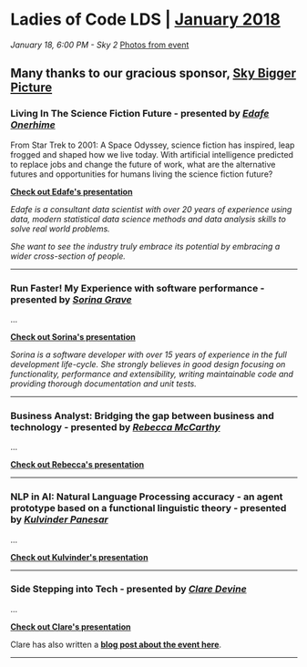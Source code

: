 # Ladies of Code LDS | [January 2018](https://www.meetup.com/Ladies-of-Code-Leeds/events/245909469/)

_January 18, 6:00 PM - Sky 2_ [Photos from event](https://www.meetup.com/Ladies-of-Code-Leeds/photos/all_photos/?photoAlbumId=28498435)

## Many thanks to our gracious sponsor, [Sky Bigger Picture](https://twitter.com/skybiggerpic)

### Living In The Science Fiction Future - presented by [_Edafe Onerhime_](https://twitter.com/ekoner)

From Star Trek to 2001: A Space Odyssey, science fiction has inspired, leap frogged and shaped how we live today. With artificial intelligence predicted to replace jobs and change the future of work, what are the alternative futures and opportunities for humans living the science fiction future?

[**Check out Edafe's presentation**](#)

_Edafe is a consultant data scientist with over 20 years of experience using data, modern statistical data science methods and data analysis skills to solve real world problems._

_She want to see the industry truly embrace its potential by embracing a wider cross-section of people._

-----

### Run Faster! My Experience with software performance - presented by [_Sorina Grave_](https://github.com/sorinagrave)

...


[**Check out Sorina's presentation**](#)


_Sorina is a software developer with over 15 years of experience in the full development life-cycle. She strongly believes in good design focusing on functionality, performance and extensibility, writing maintainable code and providing thorough documentation and unit tests._


-----

### Business Analyst: Bridging the gap between business and technology - presented by [_Rebecca McCarthy_](https://uk.linkedin.com/in/rebecca-mccarthy-692099a7)

...

[**Check out Rebecca's presentation**](#)


-----

### NLP in AI: Natural Language Processing accuracy - an agent prototype based on a functional linguistic theory - presented by [_Kulvinder Panesar_](https://uk.linkedin.com/in/kulvinder-panesar-ph-d-6645a721)

...

[**Check out Kulvinder's presentation**](#)


-----

### Side Stepping into Tech - presented by [_Clare Devine_](https://twitter.com/clarecodes)

...

[**Check out Clare's presentation**](#)

Clare has also written a [**blog post about the event here**](https://clarecodes.com/2018/01/19/ladies-of-code-january-meetup/).


-----

